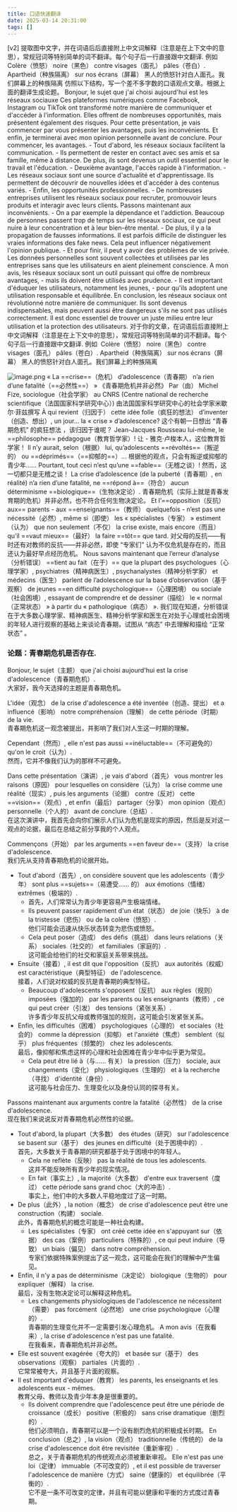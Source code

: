 ```yaml
---
title: 口语快速翻译
date: 2025-03-14 20:31:00
tags: []
---
```

[v2]
提取图中文字，并在词语后后直接附上中文词解释（注意是在上下文中的意思），常规冠词等特别简单的词不翻译。每个句子后一行直接跟中文翻译. 例如 Colère（愤怒） noire（黑色） contre visages（面孔） pâles（苍白）. Apartheid（种族隔离） sur nos écrans（屏幕） 黑人的愤怒针对白人面孔。我们屏幕上的种族隔离
仿照以下结构，写一个差不多字数的口语观点文章。根据上面的翻译生成论题。 Bonjour, le sujet que j'ai choisi aujourd'hui est les réseaux sociauxe Ces plateformes numériques comme Facebook, Instagram ou TikTok ont transformé notre manière de communiquer et d'accéder à l'information. Elles offrent de nombreuses opportunités, mais présentent également des risques. Pour cette présentation, je vais commencer par vous présenter les avantages, puis les inconvénients. Et enfin, je terminerai avec mon opinion personnelle avant de conclure. Pour commencer, les avantages. - Tout d'abord, les réseaux sociaux facilitent la communication. - Ils permettent de rester en contact avec ses amis et sa famille, même à distance. De plus, ils sont devenus un outil essentiel pour le travail et l'éducation. - Deuxième avantage, l'accès rapide à l'information. - Les réseaux sociaux sont une source d'actualité et d'apprentissage. Ils permettent de découvrir de nouvelles idées et d'accéder à des contenus variés. - Enfin, les opportunités professionnelles. - De nombreuses entreprises utilisent les réseaux sociaux pour recruter, promouvoir leurs produits et interagir avec leurs clients. Passons maintenant aux inconvénients. - On a par exemple la dépendance et l'addiction. Beaucoup de personnes passent trop de temps sur les réseaux sociaux, ce qui peut nuire à leur concentration et à leur bien-être mental. - De plus, il y a la propagation de fausses informations. Il est parfois difficile de distinguer les vraies informations des fake news. Cela peut influencer négativement l'opinion publique. - Et pour finir, il peut y avoir des problèmes de vie privée. Les données personnelles sont souvent collectées et utilisées par les entreprises sans que les utilisateurs en aient pleinement conscience. A mon avis, les réseaux sociaux sont un outil puissant qui offre de nombreux avantages, - mais ils doivent être utilisés avec prudence. - Il est important d'éduquer les utilisateurs, notamment les jeunes, - pour qu'ils adoptent une utilisation responsable et équilibrée. En conclusion, les réseaux sociaux ont révolutionné notre manière de communiquer. Ils sont devenus indispensables, mais peuvent aussi être dangereux s'ils ne sont pas utilisés correctement. Il est donc essentiel de trouver un juste milieu entre leur utilisation et la protection des utilisateurs.
对于你的文章，在词语后后直接附上中文词解释（注意是在上下文中的意思），常规冠词等特别简单的词不翻译。每个句子后一行直接跟中文翻译. 例如  Colère（愤怒） noire（黑色） contre visages（面孔） pâles（苍白）. Apartheid（种族隔离） sur nos écrans（屏幕） 黑人的愤怒针对白人面孔。我们屏幕上的种族隔离

![image.png](https://how-to-1258460161.cos.ap-shanghai.myqcloud.com/how-to/20250314183452.webp)
« La ==crise==（危机） d’adolescence（青春期） n’a rien d’une fatalité（==必然性==） » 《青春期危机并非必然》 Par（由） Michel Fize, sociologue（社会学家） au CNRS (Centre national de recherche scientifique（法国国家科学研究中心）) 由法国国家科学研究中心的社会学家米歇尔·菲兹撰写 À qui revient（归因于） cette idée folle（疯狂的想法） d’inventer（创造、想出）, un jour... la « crise » d’adolescence? 这个有朝一日想出 “青春期危机” 的疯狂想法 ，该归因于谁呢？ Jean-Jacques Rousseau lui-même, le ==philosophe== pédagogue（教育哲学家）! 让 - 雅克·卢梭本人，这位教育哲学家！ Il n’y aurait, selon（根据） lui, qu’adolescents ==révoltés==（叛逆的） ou ==déprimés==（==抑郁的==）... 根据他的观点，只会有叛逆或抑郁的青少年…… Pourtant, tout ceci n’est qu’une ==fable==（无稽之谈）! 然而，这一切都只是无稽之谈！ La crise d’adolescence (de la puberté（青春期）, en réalité) n’a rien d’une fatalité, ne ==répond à==（符合） aucun déterminisme ==biologique==（生物决定论）. 青春期危机（实际上就是青春发育期的危机）并非必然，也不符合任何生物决定论。 Et l’==opposition（反抗） aux== parents - aux ==enseignants==（教师） quelquefois - n’est pas une nécessité（必然）, même si（即使） les « spécialistes（专家） » estiment（认为） que non seulement（不仅） la crise existe, mais encore（而且） qu’il ==vaut mieux==（最好） la faire ==tôt== que tard. 对父母的反抗——有时还有对教师的反抗——并非必然，即使 “专家们” 认为不仅危机是存在的，而且还认为最好早点经历危机。 Nous savons maintenant que l’erreur d’analyse（分析错误） ==tient au fait（在于）== que la plupart des psychologues（心理学家）, psychiatres（精神病医生）, psychanalystes（精神分析学家） et médecins（医生） parlent de l’adolescence sur la base d’observation（基于观察） de jeunes ==en difficulté psychologique==（心理困境） ou sociale（社会困境）, essayant de comprendre et de dessiner（描绘） le « normal（正常状态） » à partir du « pathologique（病态） ». 我们现在知道，分析错误在于大多数心理学家、精神病医生、精神分析学家和医生在对处于心理或社会困境的年轻人进行观察的基础上来谈论青春期，试图从 “病态” 中去理解和描绘 “正常状态” 。

### 论题：青春期危机是否存在.

Bonjour, le sujet（主题） que j'ai choisi aujourd'hui est la crise d'adolescence（青春期危机）.  
大家好，我今天选择的主题是青春期危机。

L'idée（观念） de la crise d'adolescence a été inventée（创造、提出） et a influencé（影响） notre compréhension（理解） de cette période（时期） de la vie.  
青春期危机这一观念被提出，并影响了我们对人生这一时期的理解。

Cependant（然而）, elle n'est pas aussi ==inéluctable==（不可避免的） qu'on le croit（认为）.  
然而，它并不像我们认为的那样不可避免。

Dans cette présentation（演讲）, je vais d'abord（首先） vous montrer les raisons（原因） pour lesquelles on considère（认为） la crise comme une réalité（现实）, puis les arguments（论据） contre（反对） cette ==vision==（观点）, et enfin（最后） partager（分享） mon opinion（观点） personnelle（个人的） avant de conclure（总结）.  
在这次演讲中，我首先会向你们展示人们认为危机是现实的原因，然后是反对这一观点的论据，最后在总结之前分享我的个人观点。

Commençons（开始） par les arguments ==en faveur de==（支持） la crise d'adolescence.  
我们先从支持青春期危机的论据开始。

- Tout d'abord（首先）, on considère souvent que les adolescents（青少年） sont plus ==sujets==（易遭受…… 的） aux émotions（情绪） extrêmes（极端的）.
    - 首先，人们常常认为青少年更容易产生极端情绪。
    - Ils peuvent passer rapidement d'un état（状态） de joie（快乐） à de la tristesse（悲伤） ou de la colère（愤怒）.  
        他们可能会迅速从快乐状态转变为悲伤或愤怒。
    - Cela peut poser（造成） des défis（挑战） dans leurs relations（关系） sociales（社交的） et familiales（家庭的）.  
        这可能会给他们的社交和家庭关系带来挑战。
- Ensuite（接着）, il est dit que l'opposition（反抗） aux autorités（权威） est caractéristique（典型特征） de l'adolescence.  
    接着，人们说对权威的反抗是青春期的典型特征。
    - Beaucoup d'adolescents s'opposent（反抗） aux règles（规则） imposées（强加的） par les parents ou les enseignants（教师）, ce qui peut créer（引发） des tensions（紧张关系）.  
        许多青少年反抗父母或教师强加的规则，这可能会引发紧张关系。
- Enfin, les difficultés（困难） psychologiques（心理的） et sociales（社会的） comme la dépression（抑郁） et l'anxiété（焦虑） semblent（似乎） plus fréquentes（频繁的） chez les adolescents.  
    最后，像抑郁和焦虑这样的心理和社会困难在青少年中似乎更为常见。
    - Cela peut être lié à（与…… 有关） la pression（压力） sociale, aux changements（变化） physiologiques（生理的） et à la recherche（寻找） d'identité（身份）.  
        这可能与社会压力、生理变化以及身份认同的探寻有关。

Passons maintenant aux arguments contre la fatalité（必然性） de la crise d'adolescence.  
现在我们来说说反对青春期危机必然性的论据。

- Tout d'abord, la plupart（大多数） des études（研究） sur l'adolescence se basent sur（基于） des jeunes en difficulté（处于困境中的）.  
    首先，大多数关于青春期的研究都基于处于困境中的年轻人。
    - Cela ne reflète（反映） pas la réalité de tous les adolescents.  
        这并不能反映所有青少年的现实情况。
    - En fait（事实上）, la majorité（大多数） d'entre eux traversent（度过） cette période sans grand choc（大的冲击）.  
        事实上，他们中的大多数人平稳地度过了这一时期。
- De plus（此外）, la notion（概念） de crise d'adolescence peut être une construction（构建） sociale.  
    此外，青春期危机的概念可能是一种社会构建。
    - Les spécialistes（专家） ont créé cette idée en s'appuyant sur（依据） des cas（案例） particuliers（特殊的）, ce qui peut induire（导致） un biais（偏见） dans notre compréhension.  
        专家们依据特殊案例提出了这一观念，这可能会在我们的理解中产生偏见。
- Enfin, il n'y a pas de déterminisme（决定论） biologique（生物的） pour expliquer（解释） la crise.  
    最后，没有生物决定论可以解释这种危机。
    - Les changements physiologiques de l'adolescence ne nécessitent（需要） pas forcément（必然地） une crise psychologique（心理的）.  
        青春期的生理变化并不一定需要引发心理危机。
A mon avis（在我看来）, la crise d'adolescence n'est pas une fatalité.  
在我看来，青春期危机并非必然。
- Elle est souvent exagérée（夸大的） et basée sur（基于） des observations（观察） partiales（片面的）.  
    它常常被夸大，并且基于片面的观察。
- Il est important d'éduquer（教育） les parents, les enseignants et les adolescents eux - mêmes.  
    教育父母、教师以及青少年本身是很重要的。
    - Ils doivent comprendre que l'adolescence peut être une période de croissance（成长） positive（积极的） sans crise dramatique（剧烈的）.  
        他们必须明白，青春期可以是一个没有剧烈危机的积极成长时期。
En conclusion（总之）, la vision（观点） traditionnelle（传统的） de la crise d'adolescence doit être revisitée（重新审视）.  
总之，关于青春期危机的传统观点必须被重新审视。
Elle n'est pas une loi（定律） immuable（不可改变的）, et il est possible de traverser l'adolescence de manière（方式） saine（健康的） et équilibrée（平衡的）.  
它不是一条不可改变的定律，并且有可能以健康和平衡的方式度过青春期。
